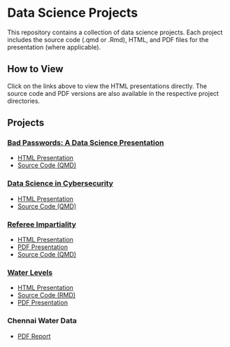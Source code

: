 # Data Science Projects

This repository contains a collection of data science projects. Each project includes the source code (.qmd or .Rmd), HTML, and PDF files for the presentation (where applicable).

## How to View

Click on the links above to view the HTML presentations directly. The source code and PDF versions are also available in the respective project directories.

## Projects

### [Bad Passwords: A Data Science Presentation](https://uruc.github.io/Data-Science/Bad%20Passwords/ixt87.html#/title-slide)

- [HTML Presentation](https://uruc.github.io/Data-Science/Bad%20Passwords/ixt87.html#/title-slide)
- [Source Code (QMD)](https://github.com/uruc/Data-Science/blob/main/Bad%20Passwords/ixt87.qmd)

### [Data Science in Cybersecurity](https://uruc.github.io/Data-Science/Data%20Science-Cybersecurity/DSCC.html)

- [HTML Presentation](https://uruc.github.io/Data-Science/Data%20Science-Cybersecurity/DSCC.html)
- [Source Code (QMD)](https://github.com/uruc/Data-Science/blob/main/Data%20Science-Cybersecurity/DSCC.qmd)

### [Referee Impartiality](https://uruc.github.io/Data-Science/Referee%20Impartiality/2308f-454-GradPres-3-ixt87-present.html)

- [HTML Presentation](https://uruc.github.io/Data-Science/Referee%20Impartiality/2308f-454-GradPres-3-ixt87-present.html)
- [PDF Presentation](https://github.com/uruc/Data-Science/blob/main/Referee%20Impartiality/2308f-454-GradPres-3-ixt87-present.pdf)
- [Source Code (QMD)](https://github.com/uruc/Data-Science/blob/main/Referee%20Impartiality/2308f-454-GradPres-3-ixt87-present.qmd)

### [Water Levels](https://uruc.github.io/Data-Science/Water%20Levels/Proportions-ixt87.html)

- [HTML Presentation](https://uruc.github.io/Data-Science/Water%20Levels/Proportions-ixt87.html)
- [Source Code (RMD)](https://github.com/uruc/Data-Science/blob/main/Water%20Levels/Proportions-ixt87.Rmd)
- [PDF Presentation](https://github.com/uruc/Data-Science/blob/main/Water%20Levels/Proportions-ixt87.pdf)

### Chennai Water Data

- [PDF Report](https://uruc.github.io/Data-Science/Water%20Levels/Chennai-Water-Data.pdf)




